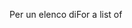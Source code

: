 <span data-ttu-id="04365-101">Per un elenco di</span><span class="sxs-lookup"><span data-stu-id="04365-101">For a list of</span></span>
